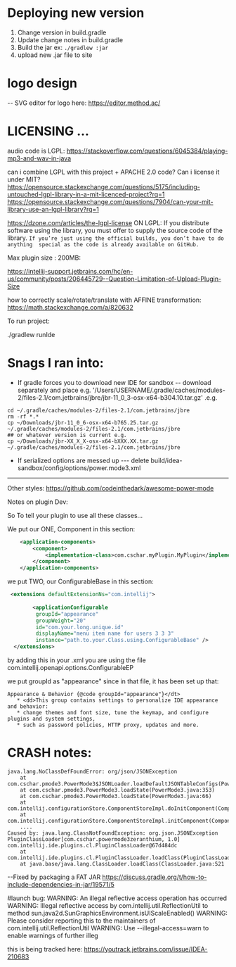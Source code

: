 # Deploying new version

 1. Change version in build.gradle 
 2. Update change notes in build.gradle
 3. Build the jar ex: ```./gradlew :jar```
 4. upload new .jar file to site

# logo design

-- SVG editor for logo here:
https://editor.method.ac/


# LICENSING ... 

audio code is LGPL:
https://stackoverflow.com/questions/6045384/playing-mp3-and-wav-in-java

can i combine LGPL with this project + APACHE 2.0 code?
Can i license it under MIT? 
https://opensource.stackexchange.com/questions/5175/including-untouched-lgpl-library-in-a-mit-licenced-project?rq=1
https://opensource.stackexchange.com/questions/7904/can-your-mit-library-use-an-lgpl-library?rq=1



https://dzone.com/articles/the-lgpl-license ON LGPL:
If you distribute software using the library, you must offer to supply the source code 
of the library. `If you’re just using the official builds, you don’t have to do anything 
special as the code is already available on GitHub.`


Max plugin size : 200MB:

https://intellij-support.jetbrains.com/hc/en-us/community/posts/206445729--Question-Limitation-of-Upload-Plugin-Size






how to correctly scale/rotate/translate with
AFFINE transformation:
https://math.stackexchange.com/a/820632

To run project:

./gradlew runIde


# Snags I ran into:

- If gradle forces you to download new IDE for sandbox
 -- download separately and place e.g.
 '/Users/USERNAME/.gradle/caches/modules-2/files-2.1/com.jetbrains/jbre/jbr-11_0_3-osx-x64-b304.10.tar.gz'
.e.g.
```
cd ~/.gradle/caches/modules-2/files-2.1/com.jetbrains/jbre
rm -rf *.*
cp ~/Downloads/jbr-11_0_6-osx-x64-b765.25.tar.gz ~/.gradle/caches/modules-2/files-2.1/com.jetbrains/jbre
## or whatever version is current e.g.
cp ~/Downloads/jbr-XX_X_X-osx-x64-bXXX.XX.tar.gz ~/.gradle/caches/modules-2/files-2.1/com.jetbrains/jbre
```

 
- If serialized options are messed up
--- delete  build/idea-sandbox/config/options/power.mode3.xml

-------

Other styles:
https://github.com/codeinthedark/awesome-power-mode



Notes on plugin Dev:

So To tell your plugin to use all these classes...

We put our ONE, Component in this section:
```xml
    <application-components>
        <component>
            <implementation-class>com.cschar.myPlugin.MyPlugin</implementation-class>
        </component>
    </application-components>
```

we put TWO, our ConfigurableBase in this section:

```xml
 <extensions defaultExtensionNs="com.intellij">
 
        <applicationConfigurable
         groupId="appearance"
         groupWeight="20"
         id="com.your.long.unique.id"
         displayName="menu item name for users 3 3 3"
         instance="path.to.your.Class.using.ConfigurableBase" />
  </extensions>
```

by adding this in your .xml you are using the file com.intellij.openapi.options.ConfigurableEP

we put groupId as "appearance" since in that file, it has been set up that:
```
Appearance & Behavior {@code groupId="appearance"}</dt>
   * <dd>This group contains settings to personalize IDE appearance and behavior:
   * change themes and font size, tune the keymap, and configure plugins and system settings,
   * such as password policies, HTTP proxy, updates and more.
```




# CRASH notes:

```
java.lang.NoClassDefFoundError: org/json/JSONException
    at com.cschar.pmode3.PowerMode3$JSONLoader.loadDefaultJSONTableConfigs(PowerMode3.java:164)
    at com.cschar.pmode3.PowerMode3.loadState(PowerMode3.java:353)
    at com.cschar.pmode3.PowerMode3.loadState(PowerMode3.java:66)
    at com.intellij.configurationStore.ComponentStoreImpl.doInitComponent(ComponentStoreImpl.kt:405)
    at com.intellij.configurationStore.ComponentStoreImpl.initComponent(ComponentStoreImpl.kt:355)
    ....
Caused by: java.lang.ClassNotFoundException: org.json.JSONException PluginClassLoader[com.cschar.powermode3zeranthium, 1.0] com.intellij.ide.plugins.cl.PluginClassLoader@67d484dc
    at com.intellij.ide.plugins.cl.PluginClassLoader.loadClass(PluginClassLoader.java:75)
    at java.base/java.lang.ClassLoader.loadClass(ClassLoader.java:521
``` 
    
--Fixed by packaging a FAT JAR
https://discuss.gradle.org/t/how-to-include-dependencies-in-jar/19571/5


#launch bug:
WARNING: An illegal reflective access operation has occurred
WARNING: Illegal reflective access by com.intellij.util.ReflectionUtil to method sun.java2d.SunGraphicsEnvironment.isUIScaleEnabled()
WARNING: Please consider reporting this to the maintainers of com.intellij.util.ReflectionUtil
WARNING: Use --illegal-access=warn to enable warnings of further illeg

this is being tracked here: https://youtrack.jetbrains.com/issue/IDEA-210683
